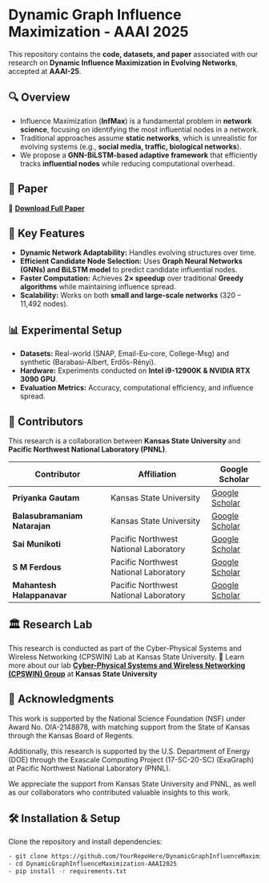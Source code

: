 # Dynamic Graph Influence Maximization - AAAI 2025  

This repository contains the **code, datasets, and paper** associated with our research on **Dynamic Influence Maximization in Evolving Networks**, accepted at **AAAI-25**.  

## 🔍 Overview  
- Influence Maximization (**InfMax**) is a fundamental problem in **network science**, focusing on identifying the most influential nodes in a network.  
- Traditional approaches assume **static networks**, which is unrealistic for evolving systems (e.g., **social media, traffic, biological networks**).  
- We propose a **GNN-BiLSTM-based adaptive framework** that efficiently tracks **influential nodes** while reducing computational overhead.  

## 📜 Paper  
📄 **[Download Full Paper](https://github.com/Priyankagautam08/DynamicGraphInfluenceMaximization-AAAI2025/blob/main/AAAI25_Dynamic_Infmax.pdf)**  

## 🚀 Key Features  
- **Dynamic Network Adaptability:** Handles evolving structures over time.  
- **Efficient Candidate Node Selection:** Uses **Graph Neural Networks (GNNs) and BiLSTM model** to predict candidate influential nodes.  
- **Faster Computation:** Achieves **2× speedup** over traditional **Greedy algorithms** while maintaining influence spread.  
- **Scalability:** Works on both **small and large-scale networks** (320 – 11,492 nodes).
  
## 📊 Experimental Setup  
- **Datasets:** Real-world (SNAP, Email-Eu-core, College-Msg) and synthetic (Barabasi-Albert, Erdős-Rényi).  
- **Hardware:** Experiments conducted on **Intel i9-12900K & NVIDIA RTX 3090 GPU**.  
- **Evaluation Metrics:** Accuracy, computational efficiency, and influence spread.  


## 🤝 Contributors  
This research is a collaboration between **Kansas State University** and **Pacific Northwest National Laboratory (PNNL)**.  

| Contributor                  | Affiliation                                | Google Scholar |
|------------------------------|--------------------------------------------|----------------|
| **Priyanka Gautam**          | Kansas State University                   | [Google Scholar]([https://scholar.google.com/](https://scholar.google.com/citations?user=7uzapiUAAAAJ&hl=en)) |
| **Balasubramaniam Natarajan**| Kansas State University                   | [Google Scholar]([https://scholar.google.com/](https://scholar.google.com/citations?user=ePCK5e8AAAAJ&hl=en)) |
| **Sai Munikoti**             | Pacific Northwest National Laboratory     | [Google Scholar]([https://scholar.google.com/](https://scholar.google.com/citations?user=2qzs41QAAAAJ&hl=en)) |
| **S M Ferdous**              | Pacific Northwest National Laboratory     | [Google Scholar]([https://scholar.google.com/](https://scholar.google.com/citations?user=pqbWrO0AAAAJ&hl=en)) |
| **Mahantesh Halappanavar**   | Pacific Northwest National Laboratory     | [Google Scholar]([https://scholar.google.com/](https://scholar.google.com/citations?user=E4Wqxq8AAAAJ&hl=en)) |

## 🏛 Research Lab
This research is conducted as part of the Cyber-Physical Systems and Wireless Networking (CPSWIN) Lab at Kansas State University.
🔗 Learn more about our lab **[Cyber-Physical Systems and Wireless Networking (CPSWIN) Group](https://ece.k-state.edu/research/communications/cpswin/)** at **Kansas State University**

## 🙏 Acknowledgments
This work is supported by the National Science Foundation (NSF) under Award No. OIA-2148878, with matching support from the State of Kansas through the Kansas Board of Regents.

Additionally, this research is supported by the U.S. Department of Energy (DOE) through the Exascale Computing Project (17-SC-20-SC) (ExaGraph) at Pacific Northwest National Laboratory (PNNL).

We appreciate the support from Kansas State University and PNNL, as well as our collaborators who contributed valuable insights to this work.


## 🛠 Installation & Setup
Clone the repository and install dependencies:  
```bash
- git clone https://github.com/YourRepoHere/DynamicGraphInfluenceMaximization-AAAI2025.git
- cd DynamicGraphInfluenceMaximization-AAAI2025
- pip install -r requirements.txt

